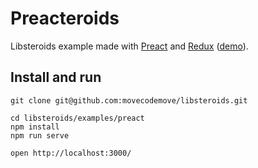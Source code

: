 # Preacteroids

Libsteroids example made with [Preact](https://github.com/developit/preact) and [Redux](https://github.com/reactjs/redux) ([demo](https://movecodemove.github.io/libsteroids/preacteroids)).

## Install and run

```
git clone git@github.com:movecodemove/libsteroids.git

cd libsteroids/examples/preact
npm install
npm run serve

open http://localhost:3000/

```
